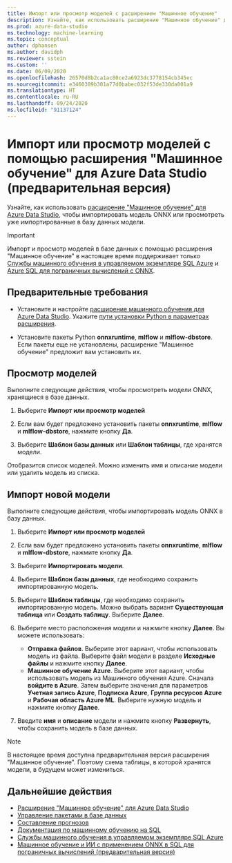 ```yaml
---
title: Импорт или просмотр моделей с расширением "Машинное обучение"
description: Узнайте, как использовать расширение "Машинное обучение" для Azure Data Studio, чтобы импортировать модель ONNX или просмотреть уже импортированные в базу данных модели.
ms.prod: azure-data-studio
ms.technology: machine-learning
ms.topic: conceptual
author: dphansen
ms.author: davidph
ms.reviewer: sstein
ms.custom: ''
ms.date: 06/09/2020
ms.openlocfilehash: 26570d8b2ca1ac80ce2a6923dc3778154cb345ec
ms.sourcegitcommit: e3460309b301a77d0babec032f53de330da001a9
ms.translationtype: HT
ms.contentlocale: ru-RU
ms.lasthandoff: 09/24/2020
ms.locfileid: "91137124"
---
```

# <a name="import-or-view-models-with-machine-learning-extension-for-azure-data-studio-preview"></a>Импорт или просмотр моделей с помощью расширения "Машинное обучение" для Azure Data Studio (предварительная версия)

Узнайте, как использовать [расширение "Машинное обучение" для Azure Data Studio](machine-learning-extension.md), чтобы импортировать модель ONNX или просмотреть уже импортированные в базу данных модели.

> [!IMPORTANT]
> Импорт и просмотр моделей в базе данных с помощью расширения "Машинное обучение" в настоящее время поддерживает только [Службы машинного обучения в управляемом экземпляре SQL Azure](/azure/azure-sql/managed-instance/machine-learning-services-overview) и [Azure SQL для пограничных вычислений с ONNX](/azure/azure-sql-edge/onnx-overview).

## <a name="prerequisites"></a>Предварительные требования

- Установите и настройте [расширение машинного обучения для Azure Data Studio](machine-learning-extension.md). Укажите [пути установки Python в параметрах расширения](machine-learning-extension.md#settings).

- Установите пакеты Python **onnxruntime**, **mlflow** и **mlflow-dbstore**. Если пакеты еще не установлены, расширение "Машинное обучение" предложит вам установить их.

## <a name="view-models"></a>Просмотр моделей

Выполните следующие действия, чтобы просмотреть модели ONNX, хранящиеся в базе данных.

1. Выберите **Импорт или просмотр моделей**

1. Если вам будет предложено установить пакеты **onnxruntime**, **mlflow** и **mlflow-dbstore**, нажмите кнопку **Да**.

1. Выберите **Шаблон базы данных** или **Шаблон таблицы**, где хранятся модели.

Отобразится список моделей. Можно изменить имя и описание модели или удалить модель из списка.

## <a name="import-a-new-model"></a>Импорт новой модели

Выполните следующие действия, чтобы импортировать модель ONNX в базу данных.

1. Выберите **Импорт или просмотр моделей**

1. Если вам будет предложено установить пакеты **onnxruntime**, **mlflow** и **mlflow-dbstore**, нажмите кнопку **Да**.

1. Выберите **Импортировать модели**.

1. Выберите **Шаблон базы данных**, где необходимо сохранить импортированную модель.

1. Выберите **Шаблон таблицы**, где необходимо сохранить импортированную модель. Можно выбрать вариант **Существующая таблица** или **Создать таблицу**. Выберите **Далее**.

1. Выберите место расположения модели и нажмите кнопку **Далее**. Вы можете использовать:
    - **Отправка файлов**. Выберите этот вариант, чтобы использовать модель из файла. Выберите файл модели в разделе **Исходные файлы** и нажмите кнопку **Далее**.
    - **Машинное обучение Azure**. Выберите этот вариант, чтобы использовать модель из Машинного обучения Azure. Сначала **войдите в Azure**. Затем выберите значения для параметров **Учетная запись Azure**, **Подписка Azure**, **Группа ресурсов Azure** и **Рабочая область Azure ML**. Выберите нужную модель и нажмите кнопку **Далее**.

1. Введите **имя** и **описание** модели и нажмите кнопку **Развернуть**, чтобы сохранить модель в базе данных.

> [!NOTE]
> В настоящее время доступна предварительная версия расширения "Машинное обучение". Поэтому схема таблицы, в которой хранятся модели, в будущем может измениться.

## <a name="next-steps"></a>Дальнейшие действия

- [Расширение "Машинное обучение" для Azure Data Studio](machine-learning-extension.md)
- [Управление пакетами в базе данных](machine-learning-extension-manage-packages.md)
- [Составление прогнозов](machine-learning-extension-predictions.md)
- [Документация по машинному обучению на SQL](../../machine-learning/index.yml)
- [Службы машинного обучения в управляемом экземпляре SQL Azure](/azure/azure-sql/managed-instance/machine-learning-services-overview)
- [Машинное обучение и ИИ с применением ONNX в SQL для пограничных вычислений (предварительная версия)](/azure/azure-sql-edge/onnx-overview)
